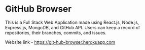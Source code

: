 # GitHub Browser

This is a Full Stack Web Application made using React.js, Node.js, Express.js, MongoDB, and GitHub API. Users can keep a record of repositories, their branches, commits, and issues.

Website link - https://git-hub-browser.herokuapp.com
